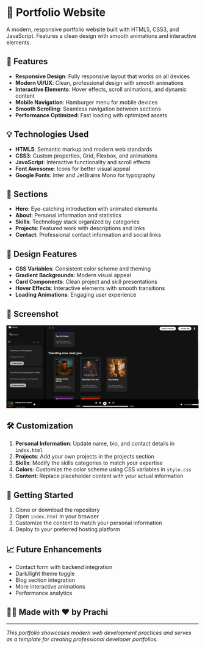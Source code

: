
# 🌟 Portfolio Website

A modern, responsive portfolio website built with HTML5, CSS3, and JavaScript. Features a clean design with smooth animations and interactive elements.

## 🚀 Features
- **Responsive Design**: Fully responsive layout that works on all devices
- **Modern UI/UX**: Clean, professional design with smooth animations
- **Interactive Elements**: Hover effects, scroll animations, and dynamic content
- **Mobile Navigation**: Hamburger menu for mobile devices
- **Smooth Scrolling**: Seamless navigation between sections
- **Performance Optimized**: Fast loading with optimized assets

## 💡 Technologies Used
- **HTML5**: Semantic markup and modern web standards
- **CSS3**: Custom properties, Grid, Flexbox, and animations
- **JavaScript**: Interactive functionality and scroll effects
- **Font Awesome**: Icons for better visual appeal
- **Google Fonts**: Inter and JetBrains Mono for typography

## 📱 Sections
- **Hero**: Eye-catching introduction with animated elements
- **About**: Personal information and statistics
- **Skills**: Technology stack organized by categories
- **Projects**: Featured work with descriptions and links
- **Contact**: Professional contact information and social links

## 🎨 Design Features
- **CSS Variables**: Consistent color scheme and theming
- **Gradient Backgrounds**: Modern visual appeal
- **Card Components**: Clean project and skill presentations
- **Hover Effects**: Interactive elements with smooth transitions
- **Loading Animations**: Engaging user experience

## 📸 Screenshot
![Portfolio Preview](./screenshot.png)

## 🛠️ Customization
1. **Personal Information**: Update name, bio, and contact details in `index.html`
2. **Projects**: Add your own projects in the projects section
3. **Skills**: Modify the skills categories to match your expertise
4. **Colors**: Customize the color scheme using CSS variables in `style.css`
5. **Content**: Replace placeholder content with your actual information

## 🚀 Getting Started
1. Clone or download the repository
2. Open `index.html` in your browser
3. Customize the content to match your personal information
4. Deploy to your preferred hosting platform

## 📈 Future Enhancements
- Contact form with backend integration
- Dark/light theme toggle
- Blog section integration
- More interactive animations
- Performance analytics

## 👩‍💻 Made with ❤️ by Prachi

---

*This portfolio showcases modern web development practices and serves as a template for creating professional developer portfolios.*
